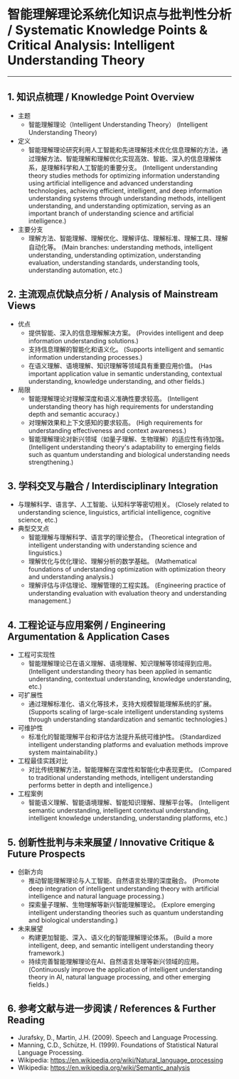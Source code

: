 # 智能理解理论系统化知识点与批判性分析 / Systematic Knowledge Points & Critical Analysis: Intelligent Understanding Theory

---

## 1. 知识点梳理 / Knowledge Point Overview

- 主题
  - 智能理解理论（Intelligent Understanding Theory）
      (Intelligent Understanding Theory)
- 定义
  - 智能理解理论研究利用人工智能和先进理解技术优化信息理解的方法，通过理解方法、智能理解和理解优化实现高效、智能、深入的信息理解体系，是理解科学和人工智能的重要分支。
      (Intelligent understanding theory studies methods for optimizing information understanding using artificial intelligence and advanced understanding technologies, achieving efficient, intelligent, and deep information understanding systems through understanding methods, intelligent understanding, and understanding optimization, serving as an important branch of understanding science and artificial intelligence.)
- 主要分支
  - 理解方法、智能理解、理解优化、理解评估、理解标准、理解工具、理解自动化等。
      (Main branches: understanding methods, intelligent understanding, understanding optimization, understanding evaluation, understanding standards, understanding tools, understanding automation, etc.)

## 2. 主流观点优缺点分析 / Analysis of Mainstream Views

- 优点
  - 提供智能、深入的信息理解解决方案。
      (Provides intelligent and deep information understanding solutions.)
  - 支持信息理解的智能化和语义化。
      (Supports intelligent and semantic information understanding processes.)
  - 在语义理解、语境理解、知识理解等领域具有重要应用价值。
      (Has important application value in semantic understanding, contextual understanding, knowledge understanding, and other fields.)
- 局限
  - 智能理解理论对理解深度和语义准确性要求较高。
      (Intelligent understanding theory has high requirements for understanding depth and semantic accuracy.)
  - 对理解效果和上下文感知的要求较高。
      (High requirements for understanding effectiveness and context awareness.)
  - 智能理解理论对新兴领域（如量子理解、生物理解）的适应性有待加强。
      (Intelligent understanding theory's adaptability to emerging fields such as quantum understanding and biological understanding needs strengthening.)

## 3. 学科交叉与融合 / Interdisciplinary Integration

- 与理解科学、语言学、人工智能、认知科学等密切相关。
  (Closely related to understanding science, linguistics, artificial intelligence, cognitive science, etc.)
- 典型交叉点
  - 智能理解与理解科学、语言学的理论整合。
      (Theoretical integration of intelligent understanding with understanding science and linguistics.)
  - 理解优化与优化理论、理解分析的数学基础。
      (Mathematical foundations of understanding optimization with optimization theory and understanding analysis.)
  - 理解评估与评估理论、理解管理的工程实践。
      (Engineering practice of understanding evaluation with evaluation theory and understanding management.)

## 4. 工程论证与应用案例 / Engineering Argumentation & Application Cases

- 工程可实现性
  - 智能理解理论已在语义理解、语境理解、知识理解等领域得到应用。
      (Intelligent understanding theory has been applied in semantic understanding, contextual understanding, knowledge understanding, etc.)
- 可扩展性
  - 通过理解标准化、语义化等技术，支持大规模智能理解系统的扩展。
      (Supports scaling of large-scale intelligent understanding systems through understanding standardization and semantic technologies.)
- 可维护性
  - 标准化的智能理解平台和评估方法提升系统可维护性。
      (Standardized intelligent understanding platforms and evaluation methods improve system maintainability.)
- 工程最佳实践对比
  - 对比传统理解方法，智能理解在深度性和智能化中表现更优。
      (Compared to traditional understanding methods, intelligent understanding performs better in depth and intelligence.)
- 工程案例
  - 智能语义理解、智能语境理解、智能知识理解、理解平台等。
      (Intelligent semantic understanding, intelligent contextual understanding, intelligent knowledge understanding, understanding platforms, etc.)

## 5. 创新性批判与未来展望 / Innovative Critique & Future Prospects

- 创新方向
  - 推动智能理解理论与人工智能、自然语言处理的深度融合。
      (Promote deep integration of intelligent understanding theory with artificial intelligence and natural language processing.)
  - 探索量子理解、生物理解等新兴智能理解理论。
      (Explore emerging intelligent understanding theories such as quantum understanding and biological understanding.)
- 未来展望
  - 构建更加智能、深入、语义化的智能理解理论体系。
      (Build a more intelligent, deep, and semantic intelligent understanding theory framework.)
  - 持续完善智能理解理论在AI、自然语言处理等新兴领域的应用。
      (Continuously improve the application of intelligent understanding theory in AI, natural language processing, and other emerging fields.)

## 6. 参考文献与进一步阅读 / References & Further Reading

- Jurafsky, D., Martin, J.H. (2009). Speech and Language Processing.
- Manning, C.D., Schütze, H. (1999). Foundations of Statistical Natural Language Processing.
- Wikipedia: <https://en.wikipedia.org/wiki/Natural_language_processing>
- Wikipedia: <https://en.wikipedia.org/wiki/Semantic_analysis>
